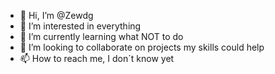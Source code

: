 - 👋 Hi, I’m @Zewdg
- 👀 I’m interested in everything
- 🌱 I’m currently learning what NOT to do
- 💞️ I’m looking to collaborate on projects my skills could help
- 📫 How to reach me, I don´t know yet

<!---
Zewdg/Zewdg is a ✨ special ✨ repository because its `README.md` (this file) appears on your GitHub profile.
You can click the Preview link to take a look at your changes.
--->
